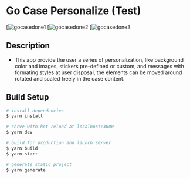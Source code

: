# Go Case Personalize (Test)


[![gocasedone1](https://ik.imagekit.io/builderstest/newCase__28__5N5MAvE6T.png)
[![gocasedone2](https://ik.imagekit.io/builderstest/newCase__3__lfF9HnTM1KS.png)
[![gocasedone3](https://ik.imagekit.io/builderstest/newCase__2__94m9noFlJ.png)

## Description

- This app provide the user a series of personalization, like background color and images, stickers pre-defined or custom, and messages with formating styles at user disposal, the elements can be moved around rotated and scaled freely in the case content.

## Build Setup

```bash
# install dependencies
$ yarn install

# serve with hot reload at localhost:3000
$ yarn dev

# build for production and launch server
$ yarn build
$ yarn start

# generate static project
$ yarn generate
```

